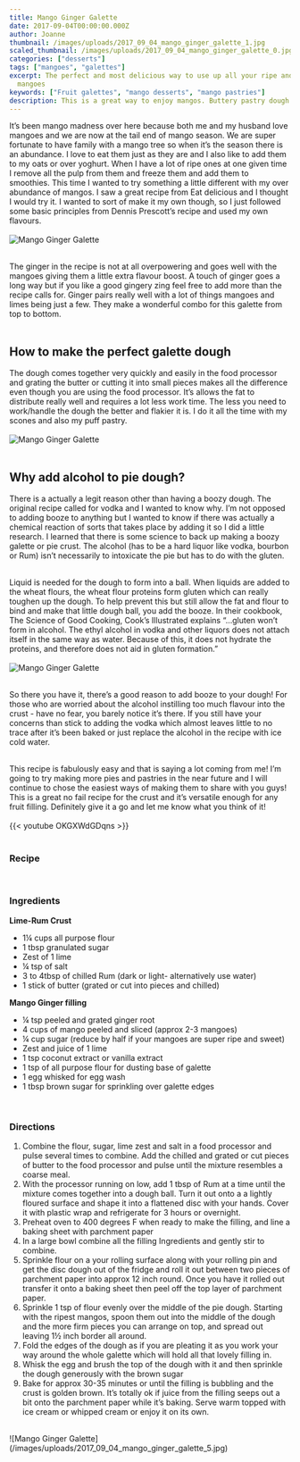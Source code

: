 ```yaml
---
title: Mango Ginger Galette
date: 2017-09-04T00:00:00.000Z
author: Joanne
thumbnail: /images/uploads/2017_09_04_mango_ginger_galette_1.jpg
scaled_thumbnail: /images/uploads/2017_09_04_mango_ginger_galette_0.jpg
categories: ["desserts"]
tags: ["mangoes", "galettes"]
excerpt: The perfect and most delicious way to use up all your ripe and half ripe
  mangoes
keywords: ["Fruit galettes", "mango desserts", "mango pastries"]
description: This is a great way to enjoy mangos. Buttery pastry dough wrapped around fresh sweet and delicious mango slices which have been gently infused with ginger and lime. 
---
```


It’s been mango madness over here because both me and my husband love mangoes and we are now at the tail end of mango season. We are super fortunate to have family with a mango tree so when it’s the season there is an abundance. I love to eat them just as they are and I also like to add them to my oats or over yoghurt. When I have a lot of ripe ones at one given time I remove all the pulp from them and freeze them and add them to smoothies. 
This time I wanted to try something a little different with my over abundance of mangos. I saw a great recipe from Eat delicious and I thought I would try it. I wanted to sort of make it my own though, so I just followed some basic principles from Dennis Prescott’s recipe and used my own flavours. 
</br>
</br>
![Mango Ginger Galette](/images/uploads/2017_09_04_mango_ginger_galette_2.jpg)
</br>
</br>

The ginger in the recipe is not at all overpowering and goes well with the mangoes giving them a little extra flavour boost. A touch of ginger goes a long way but if you like a good gingery zing feel free to add more than the recipe calls for. Ginger pairs really well with a lot of things mangoes and limes being just a few. They make a wonderful combo for this galette from top to bottom.
</br>
</br>

## How to make the perfect galette dough
The dough comes together very quickly and easily in the food processor and grating the butter or cutting it into small pieces makes all the difference even though you are using the food processor. It’s allows the fat to distribute really well and requires a lot less work time. The less you need to work/handle the dough the better and flakier it is. I do it all the time with my scones and also my puff pastry. 
</br>
</br>
![Mango Ginger Galette](/images/uploads/2017_09_04_mango_ginger_galette_3.jpg)
</br>
</br>

## Why add alcohol to pie dough?
There is a actually a legit reason other than having a boozy dough. The original recipe called for vodka and I wanted to know why. I’m not opposed to adding booze to anything but I wanted to know if there was actually a chemical reaction of sorts that takes place by adding it so I did a little research. I learned that there is some science to back up making a boozy galette or pie crust. The alcohol (has to be a hard liquor like vodka, bourbon or Rum) isn’t necessarily to intoxicate the pie but has to do with the gluten. 
</br>
</br>

Liquid is needed for the dough to form into a ball. When liquids are added to the wheat flours, the wheat flour proteins form gluten which can really toughen up the dough. To help prevent this but still allow the fat and flour to bind and make that little dough ball, you add the booze. In their cookbook, The Science of Good Cooking, Cook’s Illustrated explains “…gluten won’t form in alcohol. The ethyl alcohol in vodka and other liquors does not attach itself in the same way as water. Because of this, it does not hydrate the proteins, and therefore does not aid in gluten formation.” 
</br>
</br>
![Mango Ginger Galette](/images/uploads/2017_09_04_mango_ginger_galette_4.jpg)
</br>
</br>

So there you have it, there’s a good reason to add booze to your dough! For those who are worried about the alcohol instilling too much flavour into the crust - have no fear, you barely notice it’s there. If you still have your concerns than stick to adding the vodka which almost leaves little to no trace after it’s been baked or just replace the alcohol in the recipe with ice cold water. 
</br>
</br>

This recipe is fabulously easy and that is saying a lot coming from me! I’m going to try making more pies and pastries in the near future and I will continue to chose the easiest ways of making them to share with you guys! This is a great no fail recipe for the crust and it’s versatile enough for any fruit filling. Definitely give it a go and let me know what you think of it! 
</br>
</br>
{{< youtube OKGXWdGDqns >}}
</br>
</br>

### Recipe
</br>

### Ingredients

__Lime-Rum Crust__

* <span itemprop="recipeIngredient">1¼ cups all purpose flour</span>
* <span itemprop="recipeIngredient">1 tbsp granulated sugar</span>
* <span itemprop="recipeIngredient">Zest of 1 lime</span>
* <span itemprop="recipeIngredient">¼ tsp of salt</span>
* <span itemprop="recipeIngredient">3 to 4tbsp of chilled Rum (dark or light- alternatively use water) </span>
* <span itemprop="recipeIngredient">1 stick of butter (grated or cut into pieces and chilled)</span>

__Mango Ginger filling__

* <span itemprop="recipeIngredient">¼ tsp peeled and grated ginger root</span>
* <span itemprop="recipeIngredient">4 cups of mango peeled and sliced (approx 2-3 mangoes)</span>
* <span itemprop="recipeIngredient">¼ cup sugar (reduce by half if your mangoes are super ripe and sweet)</span>
* <span itemprop="recipeIngredient">Zest and juice of 1 lime </span>
* <span itemprop="recipeIngredient">1 tsp coconut extract or vanilla extract </span>
* <span itemprop="recipeIngredient">1 tsp of all purpose flour for dusting base  of galette</span>
* <span itemprop="recipeIngredient">1 egg whisked for egg wash </span>
* <span itemprop="recipeIngredient">1 tbsp brown sugar for sprinkling over galette edges </span>
</br>

### Directions

1.	Combine the flour, sugar, lime zest and salt in a food processor and pulse several times to combine. Add the chilled and grated or cut pieces of butter to the food processor and pulse until the mixture resembles a coarse meal.
2.	With the processor running on low, add 1 tbsp of Rum at a time until the mixture comes together into a dough ball. Turn it out onto a a lightly floured surface and shape it into a flattened disc with your hands. Cover it with plastic wrap and refrigerate for 3 hours or overnight.
3.	Preheat oven to 400 degrees F when ready to make the filling, and line a baking sheet with parchment paper
4.	In a large bowl combine all the filling Ingredients and gently stir to combine.
5.	Sprinkle flour on a your rolling surface along with your rolling pin and get the disc dough out of the fridge and roll it out between two pieces of parchment paper into approx 12 inch round. Once you have it rolled out transfer it onto a baking sheet then peel off the top layer of parchment paper. 
6.	Sprinkle 1 tsp of flour evenly over the middle of the pie dough. Starting with the ripest mangos, spoon them out into the middle of the dough and the more firm pieces you can arrange on top, and spread out leaving 1½ inch border all around.
7.	Fold the edges of the dough as if you are pleating it as you work your way around the whole galette which will hold all that lovely filling in.
8.	Whisk the egg and brush the top of the dough with it and then sprinkle the dough generously with the brown sugar
9.	Bake for approx 30-35 minutes or until the filling is bubbling and the crust is golden brown. It’s totally ok if juice from the filling seeps out a bit onto the parchment paper while it’s baking. Serve warm topped with ice cream or whipped cream or enjoy it on its own.

</br>
![Mango Ginger Galette](/images/uploads/2017_09_04_mango_ginger_galette_5.jpg)